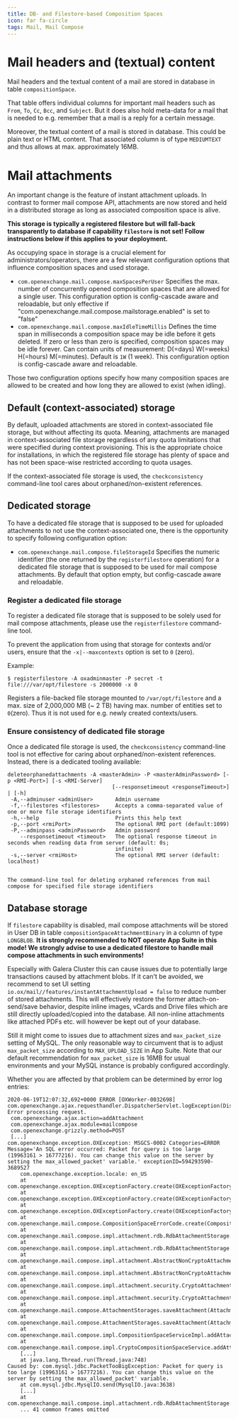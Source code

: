 ```yaml
---
title: DB- and Filestore-based Composition Spaces
icon: far fa-circle
tags: Mail, Mail Compose
---
```


# Mail headers and (textual) content

Mail headers and the textual content of a mail are stored in database in table `compositionSpace`.

That table offers individual columns for important mail headers such as `From`, `To`, `Cc`, `Bcc`, and `Subject`. But it does also hold meta-data for a mail that is needed to e.g. remember that a mail is a reply for a certain message.

Moreover, the textual content of a mail is stored in database. This could be plain text or HTML content. That associated column is of type `MEDIUMTEXT` and thus allows at max. approximately 16MB.

# Mail attachments

An important change is the feature of instant attachment uploads. In contrast to former mail compose API, attachments are now stored and held in a distributed storage as long as associated composition space is alive. 

**This storage is typically a registered filestore but will fall-back transparently to database if capability `filestore` is not set! Follow instructions below if this applies to your deployment.**

As occupying space in storage is a crucial element for administrators/operators, there are a few relevant configuration options that influence composition spaces and used storage.

* ``com.openexchange.mail.compose.maxSpacesPerUser`` Specifies the max. number of concurrently opened composition spaces that are allowed for a single user. This configuration option is config-cascade aware and reloadable, but only effective if "com.openexchange.mail.compose.mailstorage.enabled" is set to "false"
* ``com.openexchange.mail.compose.maxIdleTimeMillis`` Defines the time span in milliseconds a composition space may be idle before it gets deleted. If zero or less than zero is specified, composition spaces may be idle forever. Can contain units of measurement: D(=days) W(=weeks) H(=hours) M(=minutes). Default is ``1W`` (1 week). This configuration option is config-cascade aware and reloadable.

Those two configuration options specify how many composition spaces are allowed to be created and how long they are allowed to exist (when idling).


## Default (context-associated) storage
By default, uploaded attachments are stored in context-associated file storage, but without affecting its quota. Meaning, attachments are managed in context-associated file storage regardless of any quota limitations that were specified during context provisioning. This is the appropriate choice for installations, in which the registered file storage has plenty of space and has not been space-wise restricted according to quota usages.

If the context-associated file storage is used, the ``checkconsistency`` command-line tool cares about orphaned/non-existent references.

## Dedicated storage
To have a dedicated file storage that is supposed to be used for uploaded attachments to not use the context-associated one, there is the opportunity to specify following configuration option:

* ``com.openexchange.mail.compose.fileStorageId`` Specifies the numeric identifier (the one returned by the ``registerfilestore`` operation) for a dedicated file storage that is supposed to be used for mail compose attachments. By default that option empty, but config-cascade aware and reloadable.

### Register a dedicated file storage

To register a dedicated file storage that is supposed to be solely used for mail compose attachments, please use the `registerfilestore` command-line tool.

To prevent the application from using that storage for contexts and/or users, ensure that the `-x|--maxcontexts` option is set to `0` (zero).

Example:

```
$ registerfilestore -A oxadminmaster -P secret -t file:///var/opt/filestore -s 2000000 -x 0
```

Registers a file-backed file storage mounted to `/var/opt/filestore` and a max. size of 2,000,000 MB (~ 2 TB) having max. number of entities set to `0`(zero). Thus it is not used for e.g. newly created contexts/users.

### Ensure consistency of dedicated file storage

Once a dedicated file storage is used, the ``checkconsistency`` command-line tool is not effective for caring about orphaned/non-existent references. Instead, there is a dedicated tooling available:

```
deleteorphanedattachments -A <masterAdmin> -P <masterAdminPassword> [-p <RMI-Port>] [-s <RMI-Server]
                                 [--responsetimeout <responseTimeout>] | [-h]
 -A,--adminuser <adminUser>       Admin username
 -f,--filestores <filestores>     Accepts a comma-separated value of one or more file storage identifiers
 -h,--help                        Prints this help text
 -p,--port <rmiPort>              The optional RMI port (default:1099)
 -P,--adminpass <adminPassword>   Admin password
    --responsetimeout <timeout>   The optional response timeout in seconds when reading data from server (default: 0s;
                                  infinite)
 -s,--server <rmiHost>            The optional RMI server (default: localhost)


The command-line tool for deleting orphaned references from mail compose for specified file storage identifiers
```


## Database storage

If `filestore` capability is disabled, mail compose attachments will be stored in User DB in table `compositionSpaceAttachmentBinary` in a column of type `LONGBLOB`. **It is strongly recommended to NOT operate App Suite in this mode! We strongly advise to use a dedicated filestore to handle mail compose attachments in such environments!**

Especially with Galera Cluster this can cause issues due to potentially large transactions caused by attachment blobs. If it can't be avoided, we recommend to set UI setting `io.ox/mail//features/instantAttachmentUpload = false` to reduce number of stored attachments. This will effectively restore the former attach-on-send/save behavior, despite inline images, vCards and Drive files which are still directly uploaded/copied into the database. All non-inline attachments like attached PDFs etc. will however be kept out of your database.

Still it might come to issues due to attachment sizes and `max_packet_size` setting of MySQL. The only reasonable way to circumvent that is to adjust `max_packet_size` according to `MAX_UPLOAD_SIZE` in App Suite. Note that our default recommendation for `max_packet_size` is 16MB for usual environments and your MySQL instance is probably configured accordingly.

Whether you are affected by that problem can be determined by error log entries:

```
2020-06-19T12:07:32,692+0000 ERROR [OXWorker-0032698] com.openexchange.ajax.requesthandler.DispatcherServlet.logException(DispatcherServlet.java:734)
Error processing request.
 com.openexchange.ajax.action=addAttachment
 com.openexchange.ajax.module=mailcompose
 com.openexchange.grizzly.method=POST
 [...] 
com.openexchange.exception.OXException: MSGCS-0002 Categories=ERROR Message='An SQL error occurred: Packet for query is too large (19963161 > 16777216). You can change this value on the server by setting the max_allowed_packet' variable.' exceptionID=594293590-3689527
	com.openexchange.exception.locale: en_US
	at com.openexchange.exception.OXExceptionFactory.create(OXExceptionFactory.java:182)
	at com.openexchange.exception.OXExceptionFactory.create(OXExceptionFactory.java:172)
	at com.openexchange.exception.OXExceptionFactory.create(OXExceptionFactory.java:145)
	at com.openexchange.mail.compose.CompositionSpaceErrorCode.create(CompositionSpaceErrorCode.java:221)
	at com.openexchange.mail.compose.impl.attachment.rdb.RdbAttachmentStorage.saveData(RdbAttachmentStorage.java:136)
	at com.openexchange.mail.compose.impl.attachment.rdb.RdbAttachmentStorage.saveData(RdbAttachmentStorage.java:118)
	at com.openexchange.mail.compose.impl.attachment.AbstractNonCryptoAttachmentStorage.saveData(AbstractNonCryptoAttachmentStorage.java:389)
	at com.openexchange.mail.compose.impl.attachment.AbstractNonCryptoAttachmentStorage.saveAttachment(AbstractNonCryptoAttachmentStorage.java:442)
	at com.openexchange.mail.compose.impl.attachment.security.CryptoAttachmentStorage.saveAttachmentEncryptedOrNot(CryptoAttachmentStorage.java:243)
	at com.openexchange.mail.compose.impl.attachment.security.CryptoAttachmentStorage.saveAttachment(CryptoAttachmentStorage.java:238)
	at com.openexchange.mail.compose.AttachmentStorages.saveAttachment(AttachmentStorages.java:247)
	at com.openexchange.mail.compose.AttachmentStorages.saveAttachment(AttachmentStorages.java:224)
	at com.openexchange.mail.compose.impl.CompositionSpaceServiceImpl.addAttachmentToCompositionSpace(CompositionSpaceServiceImpl.java:1659)
	at com.openexchange.mail.compose.impl.CryptoCompositionSpaceService.addAttachmentToCompositionSpace(CryptoCompositionSpaceService.java:226)
	[...]
	at java.lang.Thread.run(Thread.java:748)
Caused by: com.mysql.jdbc.PacketTooBigException: Packet for query is too large (19963161 > 16777216). You can change this value on the server by setting the max_allowed_packet' variable.
	at com.mysql.jdbc.MysqlIO.send(MysqlIO.java:3638)
	[...]
	at com.openexchange.mail.compose.impl.attachment.rdb.RdbAttachmentStorage.saveData(RdbAttachmentStorage.java:133)
	... 41 common frames omitted
```
